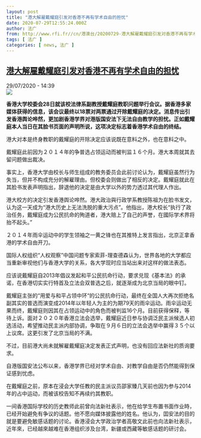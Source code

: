 ```yaml
---
layout: post
title: "港大解雇戴耀庭引发对香港不再有学术自由的担忧"
date: 2020-07-29T12:55:24.000Z
author: 法广
from: http://www.rfi.fr//cn/港澳台/20200729-港大解雇戴耀庭引发对香港不再有学术自由的担忧
tags: [ 法广 ]
categories: [ news, 法广 ]
---
```

<!--1596027324000-->
[港大解雇戴耀庭引发对香港不再有学术自由的担忧](http://www.rfi.fr//cn/%E6%B8%AF%E6%BE%B3%E5%8F%B0/20200729-%E6%B8%AF%E5%A4%A7%E8%A7%A3%E9%9B%87%E6%88%B4%E8%80%80%E5%BA%AD%E5%BC%95%E5%8F%91%E5%AF%B9%E9%A6%99%E6%B8%AF%E4%B8%8D%E5%86%8D%E6%9C%89%E5%AD%A6%E6%9C%AF%E8%87%AA%E7%94%B1%E7%9A%84%E6%8B%85%E5%BF%A7)
------

<div>
<div>29/07/2020 - 14:39</div><img src="https://s.rfi.fr/media/display/7ca15e24-d197-11ea-8284-005056a98db9/w:310/p:16x9/2020-07-28T150558Z_362143477_RC2F2I9RDZ6V_RTRMADP_3_HONGKONG-SECURITY.JPG"><p><strong>香港大学校委会28日就该校法律系副教授戴耀庭教职问题举行会议。据香港多家媒体获得的信息，该会议最终以18票对两票通过开除戴耀庭的决定。消息传出引发香港舆论哗然，更加剧香港学界对港版国安法下无法自由教学的担忧。正如戴耀庭本人当日在其脸书页面的声明所说，这项决定标志着香港学术自由的终结。</strong></p><div class="t-content__body u-clearfix"><div class="m-interstitial"></div><p>港大对本是终身教职的戴耀庭的开除决定应该说既在意料之外，也在意料之中。</p><p>戴耀庭此前因为２０１４年的争普选占领运动而被判监１６个月。港大本周就其去留问题做出裁决。</p><p>事实上，香港大学由校长与师生组成的教务委员会此前讨论认为，戴耀庭虽然行为失当，但并不构成充分的解雇理由。但校委会则做出了相反的决定。戴耀庭就此在其脸书发表声明指出，辞退他的決定是由大学以外的势力透过其代理人作出。</p><p>港大校方的决定引发香港舆论哗然。港大政治與行政学系教授陈祖为在脸书发文，认为这一天成为“港大历史上无法洗脱的重大污点”。他指出，港大校长“执行了政治任务，戴耀庭成为公民抗命的殉道者，港大赔上了自己的声誉，在國际学术界将抬不起头。”</p><p>２０１４年雨伞运动中的学生领袖之一黄之锋也在其推特上发言指出，北京正拿香港的学术自由开刀。</p><p>国际人权组织“人权观察”中国问题专家索菲-理查德森认为，世界各地的大学都应当重新审视他们与香港大学的关系，各大学现时应当站出来对这样的做法表态。</p><p>应该说戴耀庭自2013年倡议发起和平公民抗命行动，要求兑现《基本法》的承诺，在香港切实实行特首及立法会双普选之后，就逐渐成为北京当局的眼中钉。</p><p>戴耀庭主张的“用爱与和平占领中环“的公民抗命行动，最终在全国人大再次拒绝名副其实的普选而演变成2014年以年轻人为主的为期79天的雨伞运动。雨伞运动无果而终，戴耀庭则因其在占领运动中的角色而被判监16个月。目前获得保释，等待上诉。面对２０２０年香港立法会选举，戴耀庭近日参与协调泛民主派候选人初选活动，希望推动民主派内部协调，争取在９月６日的立法会选举中赢得３５个以上议席。这更引发了北京当局的不满。</p><p>不过，目前港大尚未就解雇戴耀庭决定发表正式声明，也没有回应法新社的质询要求。</p><p>自港版国安法公布以来，香港学界已经对学术自由、对教学自由是否仍然能得到保证感到忧虑。</p><p>在戴耀庭之前，原本在浸会大学任教的民主派议员邵家臻几天前也因为参与2014年的占中运动，而被该校告知不再续约其教职。</p><p>一间香港国际学校的历史教师此前曾向法新社表示，他在给学生布置书面作业時，已经开始避免有争议的话题。他不愿向媒体披露他的姓名。他认为，囯安法的目的就是要避免敏感话题的讨论。香港浸会大学政治学者高敬文此前也向法新社表示，近年來，已经越來越难在香港组织涉及台湾，新疆或西藏等敏感话题的研讨会。</p><div class="o-self-promo o-self-promo--nl o-self-promo--hidden" data-selfpromo-newsletter></div><div class="o-self-promo o-self-promo--app o-self-promo--hidden" data-selfpromo-app></div></div>
</div>
